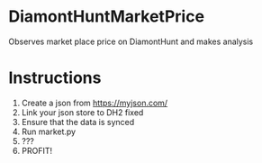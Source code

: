 # DiamontHuntMarketPrice
Observes market place price on DiamontHunt and makes analysis

# Instructions
1) Create a json from https://myjson.com/
2) Link your json store to DH2 fixed
3) Ensure that the data is synced
4) Run market.py
5) ???
6) PROFIT!
